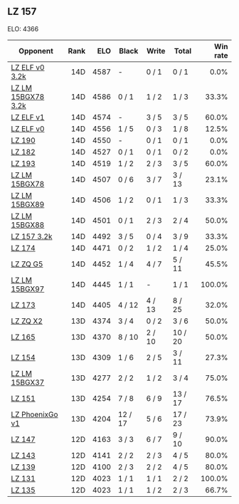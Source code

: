 ## LZ 157 ##

ELO: 4366

Opponent | Rank | ELO | Black | Write | Total | Win rate
---------|-----:|----:|-------|-------|-------|-------:
[LZ ELF v0 3.2k](LZ%20ELF%20v0%203.2k.md) | 14D | 4587 | - | 0 / 1 | 0 / 1 | 0.0%
[LZ LM 15BGX78 3.2k](LZ%20LM%2015BGX78%203.2k.md) | 14D | 4586 | 0 / 1 | 1 / 2 | 1 / 3 | 33.3%
[LZ ELF v1](LZ%20ELF%20v1.md) | 14D | 4574 | - | 3 / 5 | 3 / 5 | 60.0%
[LZ ELF v0](LZ%20ELF%20v0.md) | 14D | 4556 | 1 / 5 | 0 / 3 | 1 / 8 | 12.5%
[LZ 190](LZ%20190.md) | 14D | 4550 | - | 0 / 1 | 0 / 1 | 0.0%
[LZ 182](LZ%20182.md) | 14D | 4527 | 0 / 1 | 0 / 1 | 0 / 2 | 0.0%
[LZ 193](LZ%20193.md) | 14D | 4519 | 1 / 2 | 2 / 3 | 3 / 5 | 60.0%
[LZ LM 15BGX78](LZ%20LM%2015BGX78.md) | 14D | 4507 | 0 / 6 | 3 / 7 | 3 / 13 | 23.1%
[LZ LM 15BGX89](LZ%20LM%2015BGX89.md) | 14D | 4506 | 1 / 2 | 0 / 1 | 1 / 3 | 33.3%
[LZ LM 15BGX88](LZ%20LM%2015BGX88.md) | 14D | 4501 | 0 / 1 | 2 / 3 | 2 / 4 | 50.0%
[LZ 157 3.2k](LZ%20157%203.2k.md) | 14D | 4492 | 3 / 5 | 0 / 4 | 3 / 9 | 33.3%
[LZ 174](LZ%20174.md) | 14D | 4471 | 0 / 2 | 1 / 2 | 1 / 4 | 25.0%
[LZ ZQ G5](LZ%20ZQ%20G5.md) | 14D | 4452 | 1 / 4 | 4 / 7 | 5 / 11 | 45.5%
[LZ LM 15BGX97](LZ%20LM%2015BGX97.md) | 14D | 4445 | 1 / 1 | - | 1 / 1 | 100.0%
[LZ 173](LZ%20173.md) | 14D | 4405 | 4 / 12 | 4 / 13 | 8 / 25 | 32.0%
[LZ ZQ X2](LZ%20ZQ%20X2.md) | 13D | 4374 | 3 / 4 | 0 / 2 | 3 / 6 | 50.0%
[LZ 165](LZ%20165.md) | 13D | 4370 | 8 / 10 | 2 / 10 | 10 / 20 | 50.0%
[LZ 154](LZ%20154.md) | 13D | 4309 | 1 / 6 | 2 / 5 | 3 / 11 | 27.3%
[LZ LM 15BGX37](LZ%20LM%2015BGX37.md) | 13D | 4277 | 2 / 2 | 1 / 2 | 3 / 4 | 75.0%
[LZ 151](LZ%20151.md) | 13D | 4254 | 7 / 8 | 6 / 9 | 13 / 17 | 76.5%
[LZ PhoenixGo v1](LZ%20PhoenixGo%20v1.md) | 13D | 4204 | 12 / 17 | 5 / 6 | 17 / 23 | 73.9%
[LZ 147](LZ%20147.md) | 12D | 4163 | 3 / 3 | 6 / 7 | 9 / 10 | 90.0%
[LZ 143](LZ%20143.md) | 12D | 4141 | 2 / 2 | 2 / 3 | 4 / 5 | 80.0%
[LZ 139](LZ%20139.md) | 12D | 4100 | 2 / 3 | 2 / 2 | 4 / 5 | 80.0%
[LZ 131](LZ%20131.md) | 12D | 4023 | 1 / 1 | 1 / 1 | 2 / 2 | 100.0%
[LZ 135](LZ%20135.md) | 12D | 4023 | 1 / 1 | 1 / 2 | 2 / 3 | 66.7%
